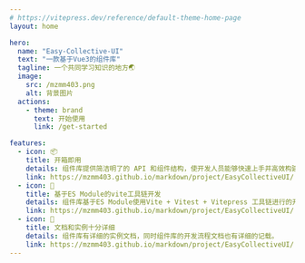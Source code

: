 ```yaml
---
# https://vitepress.dev/reference/default-theme-home-page
layout: home

hero:
  name: "Easy-Collective-UI"
  text: "一款基于Vue3的组件库"
  tagline: 一个共同学习知识的地方🌏
  image:
    src: /mzmm403.png
    alt: 背景图片
  actions:
    - theme: brand
      text: 开始使用
      link: /get-started

features:
  - icon: 📦
    title: 开箱即用
    details: 组件库提供简洁明了的 API 和组件结构，使开发人员能够快速上手并高效构建界面，减少开发时间和工作量。
    link: https://mzmm403.github.io/markdown/project/EasyCollectiveUI/
  - icon: 🔗
    title: 基于ES Module的vite工具链开发
    details: 组件库基于ES Module使用Vite + Vitest + Vitepress 工具链进行的开发。
    link: https://mzmm403.github.io/markdown/project/EasyCollectiveUI/
  - icon: 📂
    title: 文档和实例十分详细
    details: 组件库有详细的实例文档，同时组件库的开发流程文档也有详细的记载。
    link: https://mzmm403.github.io/markdown/project/EasyCollectiveUI/
---
```


